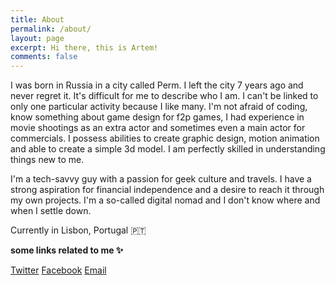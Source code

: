 ```yaml
---
title: About
permalink: /about/
layout: page
excerpt: Hi there, this is Artem!
comments: false
---
```


I was born in Russia in a city called Perm. I left the city 7 years ago and never regret it.
It's difficult for me to describe who I am. I can't be linked to only one particular activity because I like many. I'm not afraid of coding, know something about game design for f2p games, I had experience in movie shootings as an extra actor and sometimes even a main actor for commercials. I possess abilities to create graphic design, motion animation and able to create a simple 3d model. I am perfectly skilled in understanding things new to me.

I'm a tech-savvy guy with a passion for geek culture and travels. I have a strong aspiration for financial independence and a desire to reach it through my own projects. I'm a so-called digital nomad and I don't know where and when I settle down.

Currently in Lisbon, Portugal 🇵🇹

**some links related to me ✨**

<a href="twitter.com/{{ site.author.twitter }}">Twitter</a>
<a href="facebook.com/{{ site.author.facebook }}">Facebook</a>
<a href="mailto:{{ site.author.email }}">Email</a>
